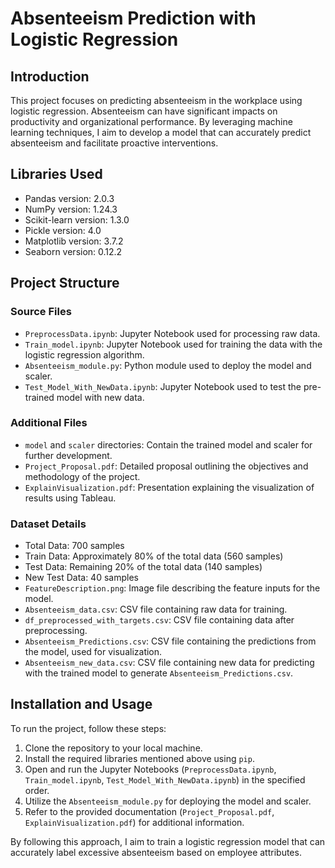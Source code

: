 # Absenteeism Prediction with Logistic Regression

## Introduction

This project focuses on predicting absenteeism in the workplace using logistic regression. Absenteeism can have significant impacts on productivity and organizational performance. By leveraging machine learning techniques, I aim to develop a model that can accurately predict absenteeism and facilitate proactive interventions.

## Libraries Used

- Pandas version: 2.0.3
- NumPy version: 1.24.3
- Scikit-learn version: 1.3.0
- Pickle version: 4.0
- Matplotlib version: 3.7.2
- Seaborn version: 0.12.2

## Project Structure

### Source Files

- `PreprocessData.ipynb`: Jupyter Notebook used for processing raw data.
- `Train_model.ipynb`: Jupyter Notebook used for training the data with the logistic regression algorithm.
- `Absenteeism_module.py`: Python module used to deploy the model and scaler.
- `Test_Model_With_NewData.ipynb`: Jupyter Notebook used to test the pre-trained model with new data.

### Additional Files

- `model` and `scaler` directories: Contain the trained model and scaler for further development.
- `Project_Proposal.pdf`: Detailed proposal outlining the objectives and methodology of the project.
- `ExplainVisualization.pdf`: Presentation explaining the visualization of results using Tableau.

### Dataset Details

- Total Data: 700 samples
- Train Data: Approximately 80% of the total data (560 samples)
- Test Data: Remaining 20% of the total data (140 samples)
- New Test Data: 40 samples
- `FeatureDescription.png`: Image file describing the feature inputs for the model.
- `Absenteeism_data.csv`: CSV file containing raw data for training.
- `df_preprocessed_with_targets.csv`: CSV file containing data after preprocessing.
- `Absenteeism_Predictions.csv`: CSV file containing the predictions from the model, used for visualization.
- `Absenteeism_new_data.csv`: CSV file containing new data for predicting with the trained model to generate `Absenteeism_Predictions.csv`.

## Installation and Usage

To run the project, follow these steps:

1. Clone the repository to your local machine.
2. Install the required libraries mentioned above using `pip`.
3. Open and run the Jupyter Notebooks (`PreprocessData.ipynb`, `Train_model.ipynb`, `Test_Model_With_NewData.ipynb`) in the specified order.
4. Utilize the `Absenteeism_module.py` for deploying the model and scaler.
5. Refer to the provided documentation (`Project_Proposal.pdf`, `ExplainVisualization.pdf`) for additional information.

By following this approach, I aim to train a logistic regression model that can accurately label excessive absenteeism based on employee attributes.
